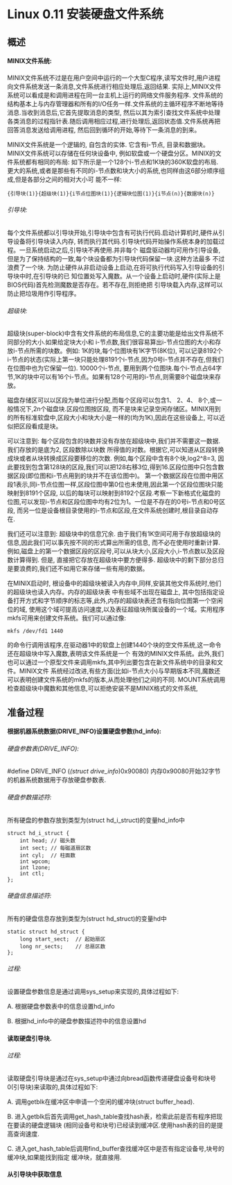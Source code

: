 Linux 0.11 安装硬盘文件系统
================================================================================

概述
--------------------------------------------------------------------------------

#### MINIX文件系统:

MINIX文件系统不过是在用户空间中运行的一个大型C程序,读写文件时,用户进程向文件系统发送一条消息,文件系统进行相应处理后,返回结果.
实际上,MINIX文件系统可以看成是和调用进程在同一台主机上运行的网络文件服务程序.
文件系统的结构基本上与内存管理器和所有的I/O任务一样.文件系统的主循环程序不断地等待消息.当收到消息后,它首先提取消息的类型,
然后以其为索引查找文件系统中处理各类消息的过程指针表.随后调用相应过程,进行处理后,返回状态值.文件系统再把回答消息发送给调用进程,
然后回到循环的开始,等待下一条消息的到来。

MINIX文件系统是一个逻辑的, 自包含的实体. 它含有i-节点, 目录和数据块。MINIX文件系统可以存储在任何块设备中,
例如软盘或一个硬盘分区。MINIX的文件系统都有相同的布局: 如下所示是一个128个i-节点和1K块的360K软盘的布局.
更大的系统,或者是那些有不同的i-节点数和块大小的系统,也同样由这6部分顺序组成,但是各部分之间的相对大小可
能不一样:

```
{引导块(1)}{超级块(1)}{i节点位图块(1)}{逻辑块位图(1)}{i节点(n)}{数据块(n)}
```

###### 引导块:

每个文件系统都以引导块开始,引导块中包含有可执行代码.启动计算机时,硬件从引导设备将引导块读入内存,
转而执行其代码.引导块代码开始操作系统本身的加载过程。一旦系统启动之后,引导块不再使用.并非每个
磁盘驱动器均可用作引导设备,但是为了保持结构的一致,每个块设备都为引导块代码保留一块.这种方法最多
不过浪费了一个块. 为防止硬件从非启动设备上启动,在将可执行代码写入引导设备的引导块中时,在引导块的已
知位置处写入魔数。从一个设备上启动时,硬件(实际上是BIOS代码)首先检测魔数是否存在。若不存在,则拒绝把
引导块载入内存,这样可以防止把垃圾用作引导程序。

###### 超级块:

超级块(super-block)中含有文件系统的布局信息,它的主要功能是给出文件系统不同部分的大小.如果给定块大小和
i-节点数,我们很容易算出i-节点位图的大小和存放i-节点所需的块数。例如: 1K的块,每个位图块有1K字节(8K位),
可以记录8192个i-节点的状态(实际上第一块只能处理8191个i-节点,因为0号i-节点并不存在,但我们在位图中也为它保留一位).
10000个i-节点, 要用到两个位图块.每个i-节点占64字节,1K的块中可以有16个i-节点。如果有128个可用的i-节点,则需要8个磁盘块来存放。

磁盘存储区可以以区段为单位进行分配,而每个区段可以包含1、 2、4、 8个,或一般情况下,2n个磁盘块.区段位图按区段,
而不是块来记录空闲存储区。MINIX用到的所有标准软盘中,区段大小和块大小是一样的(均为1K),因此在这些设备上,
可以近似把区段看成是块。

可以注意到: 每个区段包含的块数并没有存放在超级块中,我们并不需要这一数据.我们存放的是底为2, 区段数除以块数
所得值的对数。根据它,可以知道从区段转换成块或者从块转换成区段要移位的次数. 例如,每个区段中含有8个块,log2^8=3,
因此要找到包含第128块的区段,我们可以把128右移3位,得到16.区段位图中只包含数据区段(即位图和i-节点用到的块并不在该位图中)。
第一个数据区段在位图中用区段1表示,同i-节点位图一样,区段位图中第0位也未使用,因此第一个区段位图块只能映射到8191个区段,
以后的每块可以映射到8192个区段.考察一下新格式化磁盘的位图,可以发现i-节点和区段位图中均有2位为1。一位是不存在的0号i-节点和0号区段,
而另一位是设备根目录使用的i-节点和区段,在文件系统创建时,根目录自动存在.

我们还可以注意到: 超级块中的信息冗余. 由于我们有1K空间可用于存放超级块的信息,因此我们可以事先按不同的形式算出所需的信息,
而不必在使用时重新计算. 例如,磁盘上的第一个数据区段的区段号,可以从块大小,区段大小,i-节点数以及区段数计算得到. 但是,
直接把它存放在超级块中要方便得多. 超级块中的剩下部分总归是要浪费的,我们还不如用它来存储一些有用的数据。

在MINIX启动时, 根设备中的超级块被读入内存中,同样,安装其他文件系统时,他们的超级块也读入内存。内存的超级块表
中有些域不出现在磁盘上, 其中包括指定设备打开方式和字节顺序的标志等,此外,内存的超级块表还含有指向位图第一个空闲位的域,
使用这个域可提高访问速度,以及表征超级块所属设备的一个域。实用程序mkfs可用来创建文件系统。我们可以通过像:

```
mkfs /dev/fd1 1440
```

的命令行调用该程序,在驱动器1中的软盘上创建1440个块的空文件系统,这一命令还在超级块中写入魔数,表明该文件系统是一个
有效的MINIX文件系统。此外,我们也可以通过一个原型文件来调用mkfs,其中列出要包含在新文件系统中的目录和文件。MINIX文件
系统经过改进,有些方面(比如i-节点大小)与早期版本不同,魔数还可以表明创建文件系统的mkfs的版本,从而处理他们之间的不同.
MOUNT系统调用检查超级块中魔数和其他信息,可以拒绝安装不是MINIX格式的文件系统,

准备过程
--------------------------------------------------------------------------------

#### 根据机器系统数据(DRIVE_INFO)设置硬盘参数(hd_info):

###### 硬盘参数表(DRIVE_INFO):

\#define DRIVE_INFO (*(struct drive_info*)0x90080)  内存0x90080开始32字节的机器系统数据用于存放硬盘参数表.

###### 硬盘参数描述符:

所有硬盘的参数存放到类型为(struct hd_i_struct)的变量hd_info中

```
struct hd_i_struct {
    int head; // 磁头数
    int sect; // 每磁道扇区数
    int cyl;  // 柱面数
    int wpcom;
    int lzone;
    int ctl;
};
```

###### 硬盘信息描述符:

所有的硬盘信息存放到类型为(struct hd_struct)的变量hd中

```
static struct hd_struct {
    long start_sect;  // 起始扇区
    long nr_sects;    // 总扇区数
};
```

###### 过程:

设置硬盘参数信息是通过调用sys_setup来实现的,具体过程如下:

A. 根据硬盘参数表中的信息设置hd_info

B. 根据hd_info中的硬盘参数描述符中的信息设置hd

#### 读取硬盘引导块.

###### 过程:

读取硬盘引导块是通过在sys_setup中通过向bread函数传递硬盘设备号和块号0(引导块)来读取的,具体过程如下:

A. 调用getblk在缓冲区中申请一个空闲的缓冲块(struct buffer_head).

B. 进入getblk后首先调用get_hash_table查找hash表，检索此前是否有程序把现在要读的硬盘逻辑块
   (相同设备号和块号)已经读到缓冲区.使用hash表的目的是提高查询速度.

C. 进入get_hash_table后调用find_buffer查找缓冲区中是否有指定设备号,块号的缓冲块,如果能找到指定
   缓冲块，就直接用.

#### 从引导块中获取信息